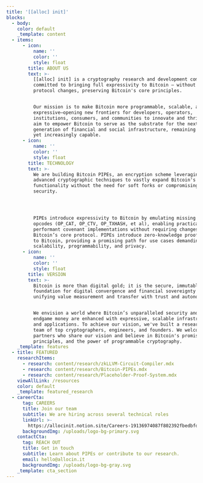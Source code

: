 ```yaml
---
title: '[[alloc] init]'
blocks:
  - body: 
    color: default
    _template: content
  - items:
      - icon:
          name: ''
          color: ''
          style: float
        title: ABOUT US
        text: >-
          [[alloc] init] is a cryptography research and development company
          committed to bringing full expressivity to Bitcoin — without requiring
          protocol changes, preserving Bitcoin's core principles. 


          Our mission is to make Bitcoin more programmable, scalable, and
          expressive—opening new frontiers for developers, operators,
          institutions, consumers, and communities to innovate and thrive. We
          aim to empower Bitcoin to serve as the substrate for the next
          generation of financial and social infrastructure, remaining immutable
          yet increasingly capable.
      - icon:
          name: ''
          color: ''
          style: float
        title: TECHNOLOGY
        text: >-
          We are building Bitcoin PIPEs, an encryption scheme leveraging
          advanced cryptographic techniques to vastly expand Bitcoin's
          functionality without the need for soft forks or compromising
          security.




          PIPEs introduce expressivity to Bitcoin by emulating missing Bitcoin
          opcodes (OP_CAT, OP_CTV, OP_TXHASH, et al), enabling practical and
          performant covenant implementations without requiring changes to
          Bitcoin’s core protocol. PIPEs introduce zero-knowledge proofs (ZKPs)
          to Bitcoin, providing a promising path for use cases demanding
          scalability, programmability, and privacy. 
      - icon:
          name: ''
          color: ''
          style: float
        title: VERSION
        text: >-
          Bitcoin is more than digital gold; it is the secure, immutable
          foundation for digital convergence and financial sovereignty —
          unifying value measurement and transfer with trust and autonomy.


          We envision a world where Bitcoin’s unparalleled security and role as
          endgame money are enhanced with expressive, scalable infrastructure
          and applications. To achieve our vision, we've built a research-driven
          team of top cryptographers, engineers, and founders. We welcome
          partners who share our vision and believe in Bitcoin's promise,
          principles, and the power of programmable cryptography.
    _template: features
  - title: FEATURED
    researchItems:
      - research: content/research/zkLLVM-Circuit-Compiler.mdx
      - research: content/research/Bitcoin-PIPEs.mdx
      - research: content/research/Placeholder-Proof-System.mdx
    viewAllLink: /resources
    color: default
    _template: featured_research
  - careerCta:
      tag: CAREERS
      title: Join our team
      subtitle: We are hiring across several technical roles
      linkUrl: >-
        https://allocinit.notion.site/Careers-19136974087f802392fbedbfd1ebca2b?pvs=4
      backgroundImg: /uploads/logo-bg-primary.svg
    contactCta:
      tag: REACH OUT
      title: Get in touch
      subtitle: Learn about PIPEs or contribute to our research.
      email: hello@allocin.it
      backgroundImg: /uploads/logo-bg-gray.svg
    _template: cta_section
---
```


